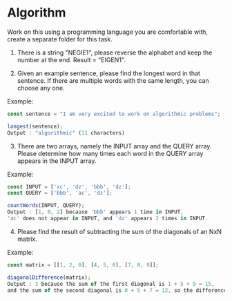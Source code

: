# Algorithm
Work on this using a programming language you are comfortable with, create a separate folder for this task.

1. There is a string "NEGIE1", please reverse the alphabet and keep the number at the end. Result = "EIGEN1".

2. Given an example sentence, please find the longest word in that sentence. If there are multiple words with the same length, you can choose any one.

Example:
```js
const sentence = "I am very excited to work on algorithmic problems";

longest(sentence); 
Output : "algorithmic" (11 characters)
```

3. There are two arrays, namely the INPUT array and the QUERY array. Please determine how many times each word in the QUERY array appears in the INPUT array.

Example:
```js
const INPUT = ['xc', 'dz', 'bbb', 'dz'];
const QUERY = ['bbb', 'ac', 'dz'];

countWords(INPUT, QUERY);
Output : [1, 0, 2] because 'bbb' appears 1 time in INPUT, 
'ac' does not appear in INPUT, and 'dz' appears 2 times in INPUT.
```

4. Please find the result of subtracting the sum of the diagonals of an NxN matrix.

Example:
```js
const matrix = [[1, 2, 0], [4, 5, 6], [7, 8, 9]];

diagonalDifference(matrix);
Output : 3 because the sum of the first diagonal is 1 + 5 + 9 = 15, 
and the sum of the second diagonal is 0 + 5 + 7 = 12, so the difference is 15 - 12 = 3.
```

